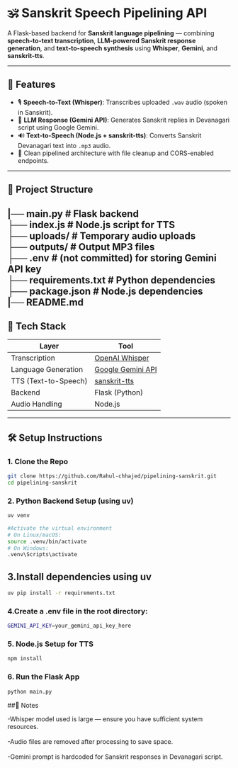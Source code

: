 # 🕉️ Sanskrit Speech Pipelining API

A Flask-based backend for **Sanskrit language pipelining** — combining **speech-to-text transcription**, **LLM-powered Sanskrit response generation**, and **text-to-speech synthesis** using **Whisper**, **Gemini**, and **sanskrit-tts**.

---

## 🚀 Features

- 🎙️ **Speech-to-Text (Whisper)**: Transcribes uploaded `.wav` audio (spoken in Sanskrit).
- 🤖 **LLM Response (Gemini API)**: Generates Sanskrit replies in Devanagari script using Google Gemini.
- 🔊 **Text-to-Speech (Node.js + sanskrit-tts)**: Converts Sanskrit Devanagari text into `.mp3` audio.
- 🔄 Clean pipelined architecture with file cleanup and CORS-enabled endpoints.

---

## 📁 Project Structure

|── main.py # Flask backend <br>
├── index.js # Node.js script for TTS <br>
├── uploads/ # Temporary audio uploads <br>
├── outputs/ # Output MP3 files <br>
├── .env # (not committed) for storing Gemini API key <br>
├── requirements.txt # Python dependencies <br>
├── package.json # Node.js dependencies <br>
|── README.md
---

## 🧪 Tech Stack

| Layer               | Tool                                                  |
|---------------------|-------------------------------------------------------|
| Transcription       | [OpenAI Whisper](https://github.com/openai/whisper)   |
| Language Generation | [Google Gemini API](https://ai.google.dev/)           |
| TTS (Text-to-Speech)| [sanskrit-tts](https://www.npmjs.com/package/sanskrit-tts) |
| Backend             | Flask (Python)                                        |
| Audio Handling      | Node.js                                               |

---

## 🛠️ Setup Instructions

### 1. Clone the Repo

```bash
git clone https://github.com/Rahul-chhajed/pipelining-sanskrit.git
cd pipelining-sanskrit
```

### 2. Python Backend Setup (using uv)

```bash
uv venv

#Activate the virtual environment
# On Linux/macOS:
source .venv/bin/activate
# On Windows:
.venv\Scripts\activate
```

## 3.Install dependencies using uv
```bash
uv pip install -r requirements.txt
```

### 4.Create a .env file in the root directory:
```bash
GEMINI_API_KEY=your_gemini_api_key_here
```

### 5. Node.js Setup for TTS
```bash
npm install
```

### 6. Run the Flask App
```bash
python main.py
```

##📌 Notes

-Whisper model used is large — ensure you have sufficient system resources. <br>  
-Audio files are removed after processing to save space. <br>  
-Gemini prompt is hardcoded for Sanskrit responses in Devanagari script.  

